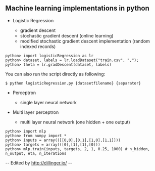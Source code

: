 Machine learning implementations in python
------------------------------------------

- Logistic Regression

    * gradient descent
    * stochastic gradient descent (online learning)
    * modified stochastic gradient descent implementation (random indexed records)
    
```
python> import logisticRegression as lr
python> dataset, labels = lr.loadDataset("train.csv", ",");
python> theta = lr.gradDescent(dataset, labels)
```

  You can also run the script directly as following:

```
$ python logisticRegression.py {datasetfilename} {separator}
```

- Perceptron 

   * single layer neural network

- Multi layer perceptron

   * multi layer neural network (one hidden + one output)

```
python> import mlp
python> from numpy import *
python> inputs = array(([[0,0],[0,1],[1,0],[1,1]]))
python> targets = array(([0],[1],[1],[0]))
python> mlp.train(inputs, targets, 2, 1, 0.25, 1000) # n_hidden, n_output, eta, n_iterations
```


-- Edited by http://dillinger.io/ -- 

